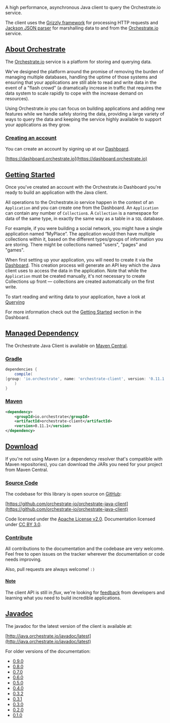 A high performance, asynchronous Java client to query the Orchestrate.io service.

The client uses the [Grizzly framework](https://grizzly.java.net/) for
 processing HTTP requests and [Jackson JSON parser](http://wiki.fasterxml.com/JacksonHome)
 for marshalling data to and from the [Orchestrate.io](http://orchestrate.io/)
 service.

## <a name="about"></a> [About Orchestrate](#about)

The [Orchestrate.io](http://orchestrate.io/) service is a platform for storing
 and querying data.

We've designed the platform around the promise of removing the burden of managing
 multiple databases, handling the uptime of those systems and ensuring that
 your applications are still able to read and write data in the event of a
 "flash crowd" (a dramatically increase in traffic that requires the data system
 to scale rapidly to cope with the increase demand on resources).

Using Orchestrate.io you can focus on building applications and adding new
 features while we handle safely storing the data, providing a large variety of
 ways to query the data and keeping the service highly available to support your
 applications as they grow.

### <a name="create-account"></a> [Creating an account](#create-account)

You can create an account by signing up at our
 [Dashboard](https://dashboard.orchestrate.io/).

[https://dashboard.orchestrate.io](https://dashboard.orchestrate.io)

## <a name="getting-started"></a> [Getting Started](#getting-started)

Once you've created an account with the Orchestrate.io Dashboard you're ready to
 build an application with the Java client.

All operations to the Orchestrate.io service happen in the context of an
 `Application` and you can create one from the Dashboard. An `Application` can
 contain any number of `Collection`s. A `Collection` is a namespace for data of
 the same type, in exactly the same way as a table in a `SQL` database.

For example, if you were building a social network, you might have a single
 application named “MyPlace”. The application would then have multiple collections
 within it, based on the different types/groups of information you are storing.
 There might be collections named "users", "pages" and "games".

When first setting up your application, you will need to create it via the
 [Dashboard](https://dashboard.orchestrate.io/). This creation process will
 generate an API key which the Java client uses to access the data in the
 application. Note that while the `Application` must be created manually, it's
 not necessary to create Collections up front — collections are created
 automatically on the first write.

To start reading and writing data to your application, have a look at
 [Querying](/querying.html)

For more information check out the [Getting Started](https://dashboard.orchestrate.io/getting_started)
 section in the Dashboard.

## <a name="managed-dependency"></a> [Managed Dependency](#managed-dependency)

The Orchestrate Java Client is available on
 [Maven Central](http://search.maven.org/#search|gav|1|g%3A%22io.orchestrate%22%20AND%20a%3A%22orchestrate-client%22).

### <a name="gradle-deps"></a> [Gradle](#gradle-deps)

```groovy
dependencies {
    compile(
[group: 'io.orchestrate', name: 'orchestrate-client', version: '0.11.1']
    )
}
```

### <a name="maven-deps"></a> [Maven](#maven-deps)

```xml
<dependency>
    <groupId>io.orchestrate</groupId>
    <artifactId>orchestrate-client</artifactId>
    <version>0.11.1</version>
</dependency>
```

## <a name="download"></a> [Download](#download)

If you're not using Maven (or a dependency resolver that's compatible with Maven
 repositories), you can download the JARs you need for your project from Maven
 Central.

### <a name="java-client-source"></a> [Source Code](#java-client-source)</a>

The codebase for this library is open source on
 [GitHub](https://github.com/orchestrate-io/orchestrate-java-client):

[https://github.com/orchestrate-io/orchestrate-java-client](https://github.com/orchestrate-io/orchestrate-java-client)

Code licensed under the [Apache License v2.0](http://www.apache.org/licenses/LICENSE-2.0).
 Documentation licensed under [CC BY 3.0](http://creativecommons.org/licenses/by/3.0/).

### <a name="java-client-contribute"></a> [Contribute](#java-client-contribute)

All contributions to the documentation and the codebase are very welcome. Feel
 free to open issues on the tracker wherever the documentation or code needs
 improving.

Also, pull requests are always welcome\! `:)`

#### <a name="java-client-note"></a> [Note](#java-client-note)

The client API is still in _flux_, we're looking for [feedback](/feedback.html)
 from developers and learning what you need to build incredible applications.

## <a name="javadoc"></a> [Javadoc](#javadoc)

The javadoc for the latest version of the client is available at:

[http://java.orchestrate.io/javadoc/latest](http://java.orchestrate.io/javadoc/latest)

For older versions of the documentation:

* [0.9.0](http://java.orchestrate.io/javadoc/0.9.0/)
* [0.8.0](http://java.orchestrate.io/javadoc/0.8.0/)
* [0.7.0](http://java.orchestrate.io/javadoc/0.7.0/)
* [0.6.0](http://java.orchestrate.io/javadoc/0.6.0/)
* [0.5.0](http://java.orchestrate.io/javadoc/0.5.0/)
* [0.4.0](http://java.orchestrate.io/javadoc/0.4.0/)
* [0.3.2](http://java.orchestrate.io/javadoc/0.3.2/)
* [0.3.1](http://java.orchestrate.io/javadoc/0.3.1/)
* [0.3.0](http://java.orchestrate.io/javadoc/0.3.0/)
* [0.2.0](http://java.orchestrate.io/javadoc/0.2.0/)
* [0.1.0](http://java.orchestrate.io/javadoc/0.1.0/)
